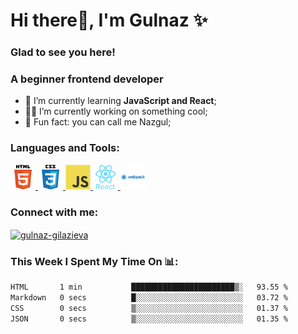 <h1 align="left">Hi there👋, I'm Gulnaz ✨</h1>
 <h3 align="left"> Glad to see you here!  </h3> 
<!--  <img src="https://komarev.com/ghpvc/?username=funchosa&label=Profile%20views&color=0e75b6&style=flat" alt="funchosa"  />  -->

<h3 align="left">A beginner frontend developer</h3>

- 🌱 I’m currently learning **JavaScript and React**;
- 👩‍💻 I’m currently working on something cool;
- 👾 Fun fact: you can call me Nazgul;
<h3 align="left">Languages and Tools:</h3>

<p align="left"> 
<a href="https://www.w3.org/html/" target="_blank" rel="noreferrer">   
<img src="https://raw.githubusercontent.com/devicons/devicon/master/icons/html5/html5-original-wordmark.svg" alt="html5" width="40" height="40"/> </a> 
<a href="https://www.w3schools.com/css/" target="_blank" rel="noreferrer"> <img src="https://raw.githubusercontent.com/devicons/devicon/master/icons/css3/css3-original-wordmark.svg" alt="css3" width="40" height="40"/> </a> 

<a href="https://developer.mozilla.org/en-US/docs/Web/JavaScript" target="_blank" rel="noreferrer">   
<img src="https://raw.githubusercontent.com/devicons/devicon/master/icons/javascript/javascript-original.svg" alt="javascript" width="40" height="40"/> </a> 
  
<a href="https://reactjs.org/" target="_blank" rel="noreferrer">   
<img src="https://raw.githubusercontent.com/devicons/devicon/master/icons/react/react-original-wordmark.svg" alt="react" width="40" height="40"/> </a> 
  
<a href="https://webpack.js.org" target="_blank" rel="noreferrer">   
<img src="https://raw.githubusercontent.com/devicons/devicon/d00d0969292a6569d45b06d3f350f463a0107b0d/icons/webpack/webpack-original-wordmark.svg" alt="webpack" width="40" height="40"/> </a> 

</p>

<!-- <p><img align="left" src="https://github-readme-stats.vercel.app/api/top-langs?username=funchosa&show_icons=true&locale=en&layout=compact" alt="funchosa" /></p>

<p>&nbsp;<img align="center" src="https://github-readme-stats.vercel.app/api?username=funchosa&show_icons=true&locale=en" alt="funchosa" /></p>

<p><img align="center" src="https://github-readme-streak-stats.herokuapp.com/?user=funchosa&" alt="funchosa" /></p> -->


<h3 align="left">Connect with me:</h3>
<p align="left">

<a href="https://linkedin.com/in/gulnaz-gilazieva" target="blank"><img align="center" src="https://raw.githubusercontent.com/rahuldkjain/github-profile-readme-generator/master/src/images/icons/Social/linked-in-alt.svg" alt="gulnaz-gilazieva" height="30" width="40" /></a>
</p>
<!-- 
<h3 align="left">My GitHub History 📈:</h3>

<p>&nbsp;<img align="center" src="https://github-readme-stats.vercel.app/api?username=funchosa&show_icons=true&locale=en" alt="funchosa" /></p> -->
<h3 align="left">This Week I Spent My Time On 📊:</h3>
<!--START_SECTION:waka-->

```txt
HTML       1 min           ███████████████████████▒░   93.55 %
Markdown   0 secs          █░░░░░░░░░░░░░░░░░░░░░░░░   03.72 %
CSS        0 secs          ▒░░░░░░░░░░░░░░░░░░░░░░░░   01.37 %
JSON       0 secs          ▒░░░░░░░░░░░░░░░░░░░░░░░░   01.35 %
```

<!--END_SECTION:waka-->
